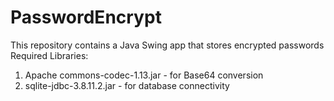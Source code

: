 # PasswordEncrypt
This repository contains a Java Swing app that stores encrypted passwords
Required Libraries: 
1) Apache commons-codec-1.13.jar - for Base64 conversion
2) sqlite-jdbc-3.8.11.2.jar - for database connectivity
